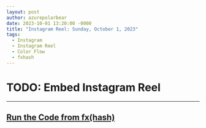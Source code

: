 ```yaml
---
layout: post
author: azurepolarbear
date: 2023-10-01 13:20:00 -0000
title: "Instagram Reel: Sunday, October 1, 2023"
tags:
  - Instagram
  - Instagram Reel
  - Color Flow
  - fxhash
---
```


# TODO: Embed Instagram Reel


----


## <a href="https://gateway.fxhash2.xyz/ipfs/QmPedWAC1hY8RHXhwzzdkKrj9vBh4fxVW3aVLX6t1V9oDg/?fxhash=oo5L5CWNTAk9CMvbwLyoxjyxEEeQdLCDFMEpSwTdb13hUznR9wM&fxiteration=6" target="_blank" rel="noopener noreferrer">Run the Code from fx(hash)</a>
